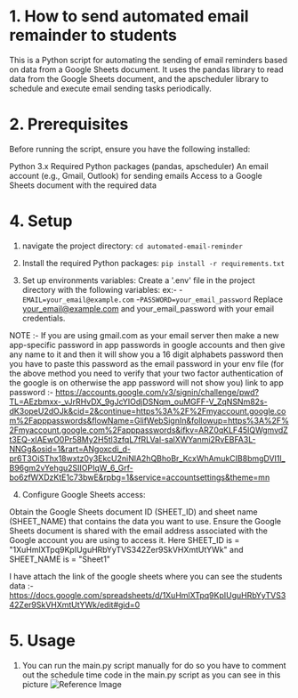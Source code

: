 # 1. How to send automated email remainder to students

This is a Python script for automating the sending of email reminders based on data from a Google Sheets document. It uses the pandas library to read data from the Google Sheets document, and the apscheduler library to schedule and execute email sending tasks periodically.

# 2. Prerequisites

Before running the script, ensure you have the following installed:

Python 3.x
Required Python packages (pandas, apscheduler)
An email account (e.g., Gmail, Outlook) for sending emails
Access to a Google Sheets document with the required data

# 4. Setup

1. navigate the project directory:
`cd automated-email-reminder`

2. Install the required Python packages:
`pip install -r requirements.txt`

3. Set up environments variables:
Create a '.env' file in the project directory with the following variables:
ex:-
-`EMAIL=your_email@example.com`
-`PASSWORD=your_email_password`
Replace your_email@example.com and your_email_password
with your email credentials.

NOTE :- If you are using gmail.com as your email server then make a new app-specific password in app passwords in google accounts and then give any name to it and then it will show you a 16 digit alphabets password then you have to paste this password as the email password in your env file
(for the above method you need to verify that your two factor authentication of the google is on otherwise the app password will not show you)
link to app password :- https://accounts.google.com/v3/signin/challenge/pwd?TL=AEzbmxx-_vJrRHvDX_9gJcYIOdjDSNqm_ouMGFF-V_ZqNSNm82s-dK3opeU2dOJk&cid=2&continue=https%3A%2F%2Fmyaccount.google.com%2Fapppasswords&flowName=GlifWebSignIn&followup=https%3A%2F%2Fmyaccount.google.com%2Fapppasswords&ifkv=ARZ0qKLF45IQWgmvdZt3EQ-xIAEwO0Pr58My2H5tl3zfqL7fRLVal-salXWYanmi2RvEBFA3L-NNGg&osid=1&rart=ANgoxcdi_d-pr6T3OiSThx18wxtz0y3EkcU2niNlA2hQBhoBr_KcxWhAmukCIB8bmgDVI1l_B96gm2vYehgu2SIIOPIqW_6_Grf-bo6zfWXDzKtE1c73bwE&rpbg=1&service=accountsettings&theme=mn

4. Configure Google Sheets access:

Obtain the Google Sheets document ID (SHEET_ID) and sheet name (SHEET_NAME) that contains the data you want to use.
Ensure the Google Sheets document is shared with the email address associated with the Google account you are using to access it.
Here SHEET_ID is = "1XuHmlXTpq9KpIUguHRbYyTVS342Zer9SkVHXmtUtYWk"
and SHEET_NAME is = "Sheet1"

I have attach the link of the google sheets where you can see the students data :-
https://docs.google.com/spreadsheets/d/1XuHmlXTpq9KpIUguHRbYyTVS342Zer9SkVHXmtUtYWk/edit#gid=0

# 5. Usage

1. You can run the main.py script manually for do so you have to comment out the schedule time code in the main.py script as you can see in this picture 
![Reference Image]("/ss1.png")
